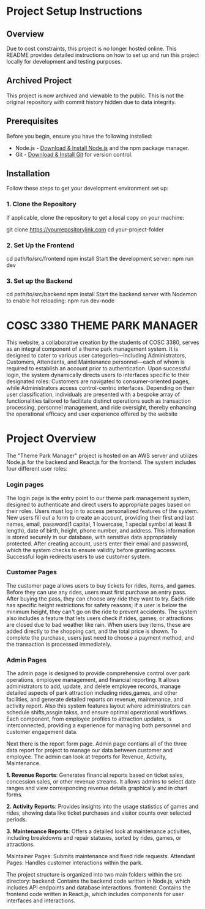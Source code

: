 # Project Setup Instructions

## Overview

Due to cost constraints, this project is no longer hosted online. This README provides detailed instructions on how to set up and run this project locally for development and testing purposes.

## Archived Project

This project is now archived and viewable to the public. This is not the original repository with commit history hidden due to data integrity. 

## Prerequisites

Before you begin, ensure you have the following installed:
- Node.js - [Download & Install Node.js](https://nodejs.org/en/download/) and the npm package manager.
- Git - [Download & Install Git](https://git-scm.com/downloads) for version control.

## Installation

Follow these steps to get your development environment set up:

### 1. Clone the Repository

If applicable, clone the repository to get a local copy on your machine:

git clone https://yourrepositorylink.com
cd your-project-folder

### 2. Set Up the Frontend

cd path/to/src/frontend
npm install
Start the development server: npm run dev

### 3. Set up the Backend

cd path/to/src/backend
npm install
Start the backend server with Nodemon to enable hot reloading: npm run dev-node


# COSC 3380 THEME PARK MANAGER
This website, a collaborative creation by the students of COSC 3380, serves as an integral component of a theme park management system. It is designed to cater to various user categories—including Administrators, Customers, Attendants, and Maintenance personnel—each of whom is required to establish an account prior to authentication. Upon successful login, the system dynamically directs users to interfaces specific to their designated roles: Customers are navigated to consumer-oriented pages, while Administrators access control-centric interfaces. Depending on their user classification, individuals are presented with a bespoke array of functionalities tailored to facilitate distinct operations such as transaction processing, personnel management, and ride oversight, thereby enhancing the operational efficacy and user experience offered by the website

# Project Overview
The "Theme Park Manager" project is hosted on an AWS server and utilizes Node.js for the backend and React.js for the frontend. The system includes four different user roles:

### Login pages
The login page is the entry point to our theme park management system, designed to authenticate and direct users to appropriate pages based on their roles. Users must log in to access personalized features of the system. New users fill out a form to create an account, providing their first and last names, email, password(1 capital, 1 lowercase, 1 special symbol at least 8 length), date of birth, height, phone number, and address. This information is stored securely in our database, with sensitive data appropriately protected. After creating account, users enter their email and password, which the system checks to ensure validity before granting access. Successful login redirects users to use customer system.

### Customer Pages
The customer page allows users to buy tickets for rides, items, and games. Before they can use any rides, users must first purchase an entry pass. After buying the pass, they can choose any ride they want to try. Each ride has specific height restrictions for safety reasons; if a user is below the minimum height, they can't go on the ride to prevent accidents. The system also includes a feature that lets users check if rides, games, or attractions are closed due to bad weather like rain. When users buy items, these are added directly to the shopping cart, and the total price is shown. To complete the purchase, users just need to choose a payment method, and the transaction is processed immediately.

### Admin Pages
The admin page is designed to provide comprehensive control over park operations, employee management, and financial reporting. It allows administrators to add, update, and delete employee records, manage detailed aspects of park attraction including rides,games, and other facilities, and generate detailed reports on revenue, maintenance, and activity report. Also this system features layout where administrators can schedule shifts,assgin takss, and ensure optimal operational workflows. Each component, from employee profiles to attraction updates, is interconnected, providing a experience for managing both personnel and customer engagement data.

Next there is the report form page. Admin page contians all of the three data report for project to manage our data between customer and employee. The admin can look at treports for Revenue, Activity, Maintenance.

   **1. Revenue Reports**: Generates financial reports based on ticket sales, concession sales, or other revenue streams. It allows admins to select date ranges and view corresponding revenue details 
    graphically and in chart forms.
    
   **2. Activity Reports**: Provides insights into the usage statistics of games and rides, showing data like ticket purchases and visitor counts over selected periods.
   
   **3. Maintenance Reports**: Offers a detailed look at maintenance activities, including breakdowns and repair statuses, sorted by rides, games, or attractions.

Maintainer Pages: Submits maintenance and fixed ride requests.
Attendant Pages: Handles customer interactions within the park.

The project structure is organized into two main folders within the src directory:
backend: Contains the backend code written in Node.js, which includes API endpoints and database interactions.
frontend: Contains the frontend code written in React.js, which includes components for user interfaces and interactions.

